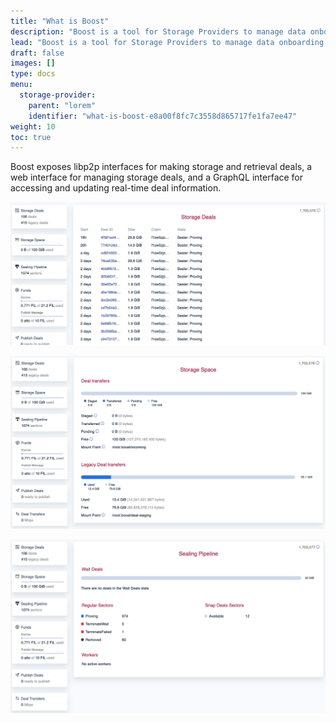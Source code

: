 ```yaml
---
title: "What is Boost"
description: "Boost is a tool for Storage Providers to manage data onboarding and retrieval on the Filecoin network. It replaces the go-fil-markets package in Lotus with a standalone binary that runs alongside a Lotus daemon and Lotus miner."
lead: "Boost is a tool for Storage Providers to manage data onboarding and retrieval on the Filecoin network. It replaces the `go-fil-markets` package in Lotus with a standalone binary that runs alongside a Lotus daemon and Lotus miner."
draft: false
images: []
type: docs
menu:
  storage-provider:
    parent: "lorem"
    identifier: "what-is-boost-e8a00f8fc7c3558d865717fe1fa7ee47"
weight: 10
toc: true
---
```


Boost exposes libp2p interfaces for making storage and retrieval deals, a web interface for managing storage deals, and a GraphQL interface for accessing and updating real-time deal information.

![Web UI - Storage Deals screen](boost-storage-deals.png)

![Web UI - Storage Space screen](boost-storage-space.png)

![Web UI - Sealing Pipeline screen](boost-sealing-pipeline.png)
